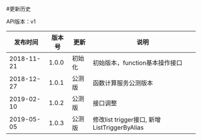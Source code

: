 #更新历史

API版本：v1

| 发布时间   | 版本号 | 更新     | 说明                                                         |
| ---------- | ------ | -------- | ------------------------------------------------------------ |
| 2018-11-21 | 1.0.0  | 初始化   | 初始版本，function基本操作接口                                     |
| 2018-12-27 | 1.0.1  | 公测版   | 函数计算服务公测版本                                     |
| 2019-02-10 | 1.0.2  | 公测版   | 接口调整                                                     |
| 2019-05-05 | 1.0.3  | 公测版   | 修改list trigger接口, 新增ListTriggerByAlias                                         |
